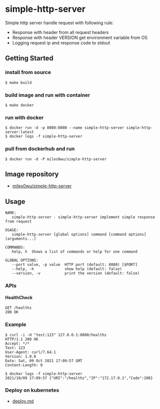 # simple-http-server
Simple http server handle request with following rule:
* Response with header from all request headers
* Response with header VERSION get environment variable from OS
* Logging request ip and response code to stdout

## Getting Started
### install from source
```
$ make build
```

### build image and run with container
```
$ make docker
```

### run with docker
```
$ docker run -d -p 8080:8080 --name simple-http-server simple-http-server:latest
$ docker logs -f simple-http-server
```

### pull from dockerhub and run
```
$ docker run -d -P miles0wu/simple-http-server
```

## Image repository
* [miles0wu/simple-http-server](https://hub.docker.com/r/miles0wu/simple-http-server)

## Usage
```
NAME:
   simple-http-server - simple-http-server implement simple response from request

USAGE:
   simple-http-server [global options] command [command options] [arguments...]

COMMANDS:
   help, h  Shows a list of commands or help for one command

GLOBAL OPTIONS:
   --port value, -p value  HTTP port (default: 8080) [$PORT]
   --help, -h              show help (default: false)
   --version, -v           print the version (default: false)
```

### APIs
#### HealthCheck
```
GET /healthz
200 OK
```

### Example
```
$ curl -i -H "test:123" 127.0.0.1:8080/healthz
HTTP/1.1 200 OK
Accept: */*
Test: 123
User-Agent: curl/7.64.1
Version: 1.0.0
Date: Sat, 09 Oct 2021 17:09:57 GMT
Content-Length: 0

$ docker logs -f simple-http-server
2021/10/09 17:09:57 {"URI":"/healthz","IP":"172.17.0.1","Code":200}
```

### Deploy on kubernetes
* [deploy.md](k8s-yaml/deploy.md)